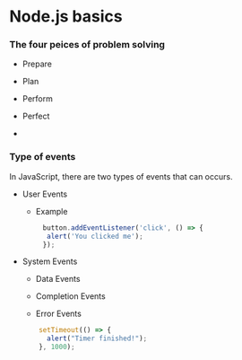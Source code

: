 # Node.js basics

### The four peices of problem solving

  - Prepare
  
  - Plan
  
  - Perform
  
  - Perfect
  
  -
  
### Type of events

In JavaScript, there are two types of events that can occurs. 

  - User Events
  
    - Example
    ```js
         button.addEventListener('click', () => {
          alert('You clicked me');
         });
    ```
  
  - System Events
  
    - Data Events
    
    - Completion Events
    
    - Error Events
  
    ```js
        setTimeout(() => {
          alert("Timer finished!");
        }, 1000);
    ```
  
  
